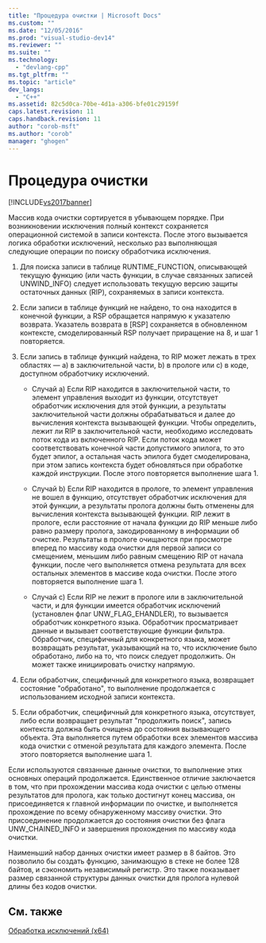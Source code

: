 ```yaml
---
title: "Процедура очистки | Microsoft Docs"
ms.custom: ""
ms.date: "12/05/2016"
ms.prod: "visual-studio-dev14"
ms.reviewer: ""
ms.suite: ""
ms.technology: 
  - "devlang-cpp"
ms.tgt_pltfrm: ""
ms.topic: "article"
dev_langs: 
  - "C++"
ms.assetid: 82c5d0ca-70be-4d1a-a306-bfe01c29159f
caps.latest.revision: 11
caps.handback.revision: 11
author: "corob-msft"
ms.author: "corob"
manager: "ghogen"
---
```

# Процедура очистки
[!INCLUDE[vs2017banner](../assembler/inline/includes/vs2017banner.md)]

Массив кода очистки сортируется в убывающем порядке.  При возникновении исключения полный контекст сохраняется операционной системой в записи контекста.  После этого вызывается логика обработки исключений, несколько раз выполняющая следующие операции по поиску обработчика исключения.  
  
1.  Для поиска записи в таблице RUNTIME\_FUNCTION, описывающей текущую функцию \(или часть функции, в случае связанных записей UNWIND\_INFO\) следует использовать текущую версию защиты остаточных данных \(RIP\), сохраняемых в записи контекста.  
  
2.  Если записи в таблице функций не найдено, то она находится в конечной функции, а RSP обращается напрямую к указателю возврата.  Указатель возврата в \[RSP\] сохраняется в обновленном контексте, смоделированный RSP получает приращение на 8, и шаг 1 повторяется.  
  
3.  Если запись в таблице функций найдена, то RIP может лежать в трех областях — a\) в заключительной части, b\) в прологе или c\) в коде, доступном обработчику исключений.  
  
    -   Случай a\) Если RIP находится в заключительной части, то элемент управления выходит из функции, отсутствует обработчик исключения для этой функции, а результаты заключительной части должны обрабатываться и далее до вычисления контекста вызывающей функции.  Чтобы определить, лежит ли RIP в заключительной части, необходимо исследовать поток кода из включенного RIP.  Если поток кода может соответствовать конечной части допустимого эпилога, то это будет эпилог, а остальная часть эпилога будет смоделирована, при этом запись контекста будет обновляться при обработке каждой инструкции.  После этого повторяется выполнение шага 1.  
  
    -   Случай b\) Если RIP находится в прологе, то элемент управления не вошел в функцию, отсутствует обработчик исключения для этой функции, а результаты пролога должны быть отменены для вычисления контекста вызывающей функции.  RIP лежит в прологе, если расстояние от начала функции до RIP меньше либо равно размеру пролога, закодированному в информации об очистке.  Результаты в прологе очищаются при просмотре вперед по массиву кода очистки для первой записи со смещением, меньшим либо равным смещению RIP от начала функции, после чего выполняется отмена результата для всех остальных элементов в массиве кода очистки.  После этого повторяется выполнение шага 1.  
  
    -   Случай c\) Если RIP не лежит в прологе или в заключительной части, и для функции имеется обработчик исключений \(установлен флаг UNW\_FLAG\_EHANDLER\), то вызывается обработчик конкретного языка.  Обработчик просматривает данные и вызывает соответствующие функции фильтра.  Обработчик, специфичный для конкретного языка, может возвращать результат, указывающий на то, что исключение было обработано, либо на то, что поиск следует продолжить.  Он может также инициировать очистку напрямую.  
  
4.  Если обработчик, специфичный для конкретного языка, возвращает состояние "обработано", то выполнение продолжается с использованием исходной записи контекста.  
  
5.  Если обработчик, специфичный для конкретного языка, отсутствует, либо если возвращает результат "продолжить поиск", запись контекста должна быть очищена до состояния вызывающего объекта.  Эта выполняется путем обработки всех элементов массива кода очистки с отменой результата для каждого элемента.  После этого повторяется выполнение шага 1.  
  
 Если используются связанные данные очистки, то выполнение этих основных операций продолжается.  Единственное отличие заключается в том, что при прохождении массива кода очистки с целью отмены результатов для пролога, как только достигнут конец массива, он присоединяется к главной информации по очистке, и выполняется прохождение по всему обнаруженному массиву очистки.  Это присоединение продолжается до состояния очистки без флага UNW\_CHAINED\_INFO и завершения прохождения по массиву кода очистки.  
  
 Наименьший набор данных очистки имеет размер в 8 байтов.   Это позволило бы создать функцию, занимающую в стеке не более 128 байтов, и сэкономить независимый регистр.  Это также показывает размер связанной структуры данных очистки для пролога нулевой длины без кодов очистки.  
  
## См. также  
 [Обработка исключений \(x64\)](../build/exception-handling-x64.md)